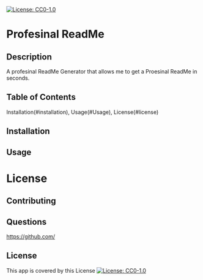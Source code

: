 [![License: CC0-1.0](https://licensebuttons.net/l/zero/1.0/80x15.png)](http://creativecommons.org/publicdomain/zero/1.0/)

# Profesinal ReadMe

## Description
A profesinal ReadMe Generator that allows me to get a Proesinal ReadMe in seconds.

## Table of Contents
Installation(#installation),
Usage(#Usage),
License(#license)
  
  
  

## Installation

## Usage

# License

## Contributing 

## Questions
  https://github.com/
  
## License
This app is covered by this License [![License: CC0-1.0](https://licensebuttons.net/l/zero/1.0/80x15.png)](http://creativecommons.org/publicdomain/zero/1.0/)
    
    